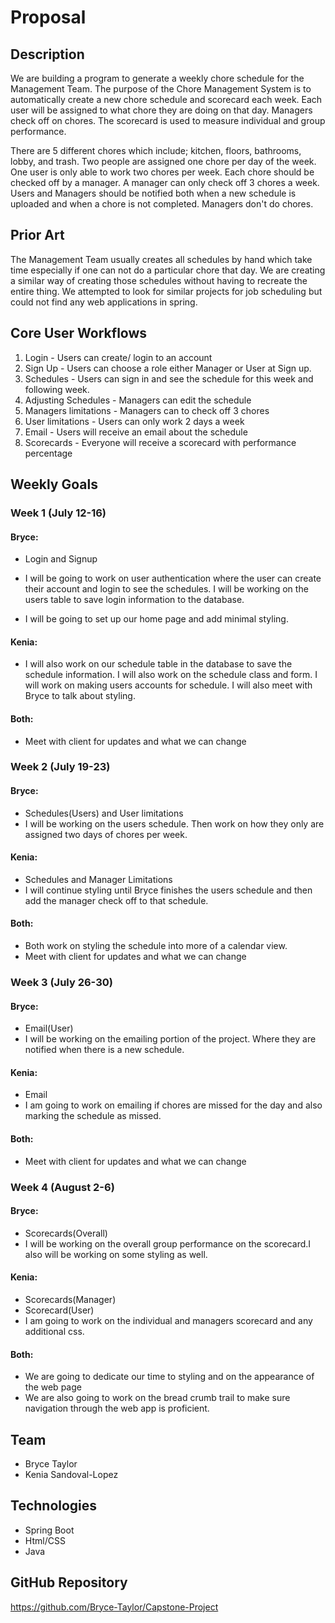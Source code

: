 # Proposal
## Description
We are building a program to generate a weekly chore schedule for the Management Team. 
The purpose of the Chore Management System is to automatically create a new chore schedule 
and scorecard each week. Each user will be assigned to what chore they are doing on that 
day. Managers check off on chores. The scorecard is used to measure individual and group performance. 

There are 5 different chores which include; kitchen, floors, bathrooms, lobby, and trash. Two people 
are assigned one chore per day of the week. One user is only able to work two chores per week. Each 
chore should be checked off by a manager. A manager can only check off 3 chores a week. Users and 
Managers should be notified both when a new schedule is uploaded and when a chore is not completed. 
Managers don't do chores.

## Prior Art
The Management Team usually creates all schedules by hand which take time especially if one can 
not do a particular chore that day. We are creating a similar way of creating those schedules 
without having to recreate the entire thing. We attempted to look for similar projects for job scheduling
but could not find any web applications in spring.

## Core User Workflows
1. Login - Users can create/ login to an account
2. Sign Up - Users can choose a role either Manager or User at Sign up.
3. Schedules -  Users can sign in and see the schedule for this week and following week.
4. Adjusting Schedules - Managers can edit the schedule
5. Managers limitations - Managers can to check off 3 chores
6. User limitations - Users can only work 2 days a week
7. Email - Users will receive an email about the schedule
8. Scorecards - Everyone will receive a scorecard with performance percentage
## Weekly Goals
### Week 1 (July 12-16)
#### Bryce:
- Login and Signup
- I will be going to work on user authentication where the user can create their account and login to see the schedules. I will be working on the users table to save login information to the database.
  
- I will be going to set up our home page and add minimal styling.

#### Kenia:
- I will also work on our schedule table in the database to save the schedule information. I will also work on the schedule class and
form. I will work on making users accounts for schedule. I will also meet with Bryce to talk about styling. 
#### Both:
- Meet with client for updates and what we can change 

### Week 2 (July 19-23)
#### Bryce:
- Schedules(Users) and User limitations
- I will be working on the users schedule. Then work on how they only are assigned two days of chores per week.
#### Kenia: 
- Schedules and Manager Limitations
- I will continue styling until Bryce finishes the users schedule and then add the manager check off to that schedule.

#### Both:
- Both work on styling the schedule into more of a calendar view.
- Meet with client for updates and what we can change

### Week 3 (July 26-30)

#### Bryce: 
- Email(User)
- I will be working on the emailing portion of the project. Where they are notified when there is a new schedule.
#### Kenia: 
- Email
- I am going to work on emailing if chores are missed for the day and also marking the schedule as missed.

#### Both:
- Meet with client for updates and what we can change

### Week 4 (August 2-6)
#### Bryce:
- Scorecards(Overall)
- I will be working on the overall group performance on the scorecard.I also will be working on some styling as well.
#### Kenia: 
- Scorecards(Manager)
- Scorecard(User)
- I am going to work on the individual and managers scorecard and any additional css.
#### Both:
- We are going to dedicate our time to styling and on the appearance of the web page
- We are also going to work on the bread crumb trail to make sure navigation through the web app is proficient. 
  
## Team
- Bryce Taylor
- Kenia Sandoval-Lopez

## Technologies
- Spring Boot
- Html/CSS
- Java

## GitHub Repository 
https://github.com/Bryce-Taylor/Capstone-Project
